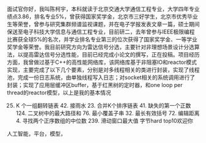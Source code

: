 面试官你好，我叫陈柯宇，本科就读于北京交通大学通信工程专业，大学四年专业绩点3.86，排名专业5%，曾获得国家奖学金，北京市三好学生，北京市优秀毕业生等荣誉，曾参与研究集群频谱监视课题，并在电子学报发表文章一篇，硕士期间保送至电子科技大学信息与通信工程专业，目前研二，去年曾参与IEEE极限编程比赛获全球5%的名次，并学业排名专业第三的位次获得了国家奖学金、一等学业奖学金等荣誉。我目前研究方向为雷达信号分选，主要针对非理想场景设计分选算法，以提高雷达信号分选性能，目前已经完成小论文的撰写，正在投稿。项目经历方面，我曾做过基于C++的高性能网络库，该网络库基于非阻塞IO和reactor模式实现，主要完成了以下几个要素，分别是对多线程相关的类进行封装，实现了线程池，完成一份日志系统，由单独线程写入日志；对socket相关的系统调用进行了封装；实现了应用层缓冲区buffer，基于红黑树的定时器，和one loop per thread的reactor模型，以上是我的基本情况

25. K 个一组翻转链表 42. 接雨水 23. 合并K个排序链表 41. 缺失的第一个正数 124. 二叉树中的最大路径和 76. 最小覆盖子串 32. 最长有效括号 72. 编辑距离 4. 寻找两个正序数组的中位数 239. 滑动窗口最大值 字节hard top10欢迎你





人工智能，平台，模型，
